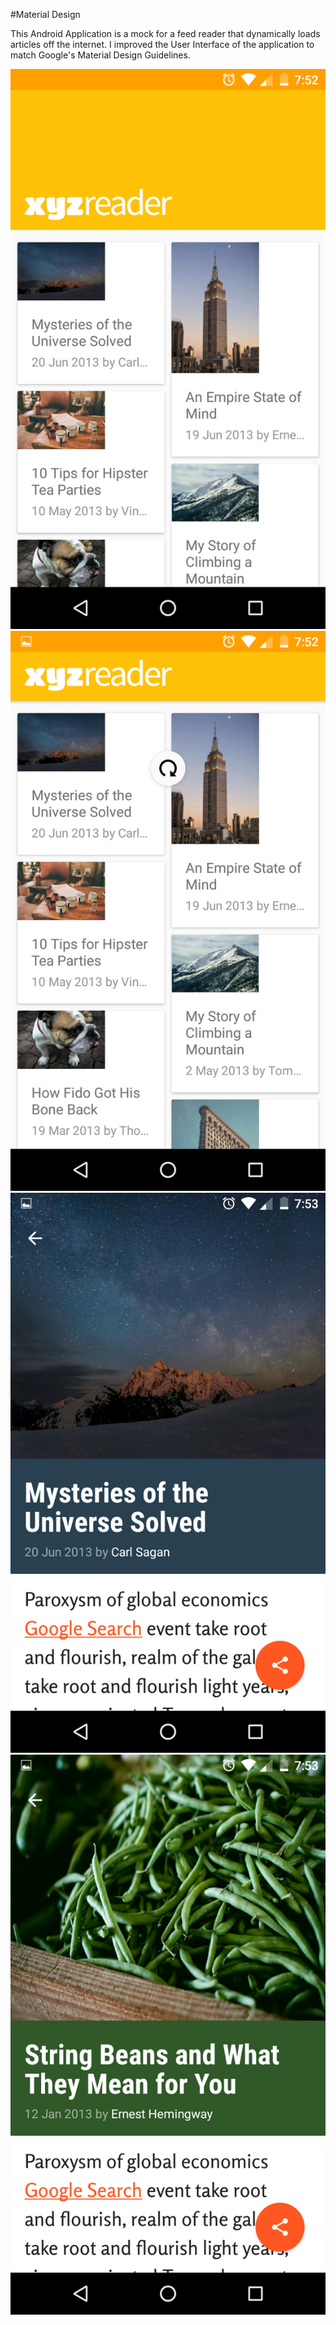 #Material Design	

This Android Application is a mock for a feed reader that dynamically loads articles off the internet. I improved the User Interface of the application to match Google's Material Design Guidelines.

![Alt text](/screenshots/01.png?raw=true "Main Screen 1")
![Alt text](/screenshots/02.png?raw=true "Main Screen 2")
![Alt text](/screenshots/03.png?raw=true "Detailed Articles screen 1")
![Alt text](/screenshots/04.png?raw=true "Detailed Articles screen 2")